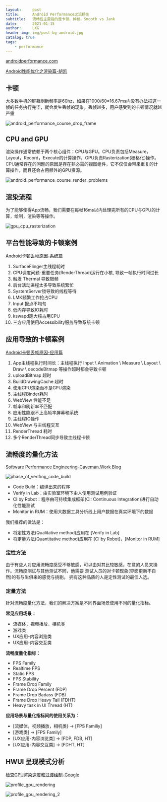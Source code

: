 ```yaml
---
layout:     post
title:      Android Performance之流畅性
subtitle:   流畅性主要指的是卡顿、掉帧，Smooth vs Jank
date:       2021-01-15
author:     LXG
header-img: img/post-bg-android.jpg
catalog: true
tags:
    - performance
---
```


[androidperformance.com](https://www.androidperformance.com/)

[Android性能优化之渲染篇-胡凯](http://hukai.me/android-performance-render/)

## 卡顿

大多数手机的屏幕刷新频率是60hz，如果在1000/60=16.67ms内没有办法把这一帧的任务执行完毕，就会发生丢帧的现象。丢帧越多，用户感受到的卡顿情况就越严重

![android_performance_course_drop_frame](/images/performance/android_performance_course_drop_frame.png)

## CPU and GPU

渲染操作通常依赖于两个核心组件：CPU与GPU。CPU负责包括Measure，Layout，Record，Execute的计算操作，GPU负责Rasterization(栅格化)操作。CPU通常存在的问题的原因是存在非必需的视图组件，它不仅仅会带来重复的计算操作，而且还会占用额外的GPU资源。

![android_performance_course_render_problems](/images/performance/android_performance_course_render_problems.jpg)

## 渲染流程

为了能够使得App流畅，我们需要在每帧16ms以内处理完所有的CPU与GPU的计算，绘制，渲染等等操作。

![gpu_cpu_rasterization](/images/performance/gpu_cpu_rasterization.png)

## 平台性能导致的卡顿案例

[Android卡顿丢帧原因-系统篇](https://www.androidperformance.com/2019/09/05/Android-Jank-Due-To-System/)

1. SurfaceFlinger主线程耗时
2. CPU调度问题-重要任务(RenderThread)运行在小核, 导致一帧执行时间过长
3. 触发 Thermal 导致限频
4. 后台活动进程太多导致系统繁忙
5. SystemServer锁导致的线程等待
6. LMK频繁工作抢占CPU
7. Input 报点不均匀
8. 低内存导致IO耗时
9. kswapd跑大核占用CPU
10. 三方应用使用Accessibility服务导致系统卡顿

## 应用导致的卡顿案例

[Android卡顿丢帧原因-应用篇](https://www.androidperformance.com/2019/09/05/Android-Jank-Due-To-App/)

1. App主线程执行时间长：主线程执行 Input \ Animation \ Measure \ Layout \ Draw \ decodeBitmap 等操作超时都会导致卡顿
2. uploadBitmap 超时
3. BuildDrawingCache 超时
4. 使用CPU渲染而不是GPU渲染
5. 主线程Binder耗时
6. WebView 性能不足
7. 帧率和刷新率不匹配
8. 应用性能跟不上高帧率屏幕和系统
9. 主线程IO操作
10. WebView 与主线程交互
11. RenderThread 耗时
12. 多个RenderThread同步导致主线程卡顿

## 流畅度的量化方法

[Software Performance Engineering-Caveman.Work Blog](http://www.caveman.work/)

![phase_of_verifing_code_build](/images/performance/phase_of_verifing_code_build.png)

* Code Build：编译出来的程序
* Verify in Lab：由实验室环境下由人使用测试用例验证
* CI by Robot：程序由可持续集成框架(CI: Continuous Integration)进行自动化性能测试
* Monitor in RUM：使用大数据工具分析线上用户数据在真实环境下的数据

我们推荐的做法是：

* 将定性方法(Qualitative method)应用在 [Verify in Lab]
* 将定量方法(Quantitative method)应用在 [CI by Robot]，[Monitor in RUM]

### 定性方法

由于有些人对应用流畅度感受不够敏感，可以由对其比较敏感，在意的人员来操作。流畅度测试与其他测试不同，他需要
测试人员的对卡顿现象(界面更新不自然)的有与生俱来的感觉与挑剔。 拥有这种品质的人是定性测试的最佳人选。

### 定量方法

针对流畅度量化方法，我们的解决方案是不同界面场景使用不同的量化指标。

**常见应用场景：**

* 流媒体，视频播放，相机类
* 游戏类
* UX应用-内容浏览类
* UX应用-内容交互类

**流畅度量化指标：**

* FPS Family
* Realtime FPS
* Static FPS
* FPS Stability
* Frame Drop Family
* Frame Drop Percent (FDP)
* Frame Drop Badass (FDB)
* Frame Drop Heavy Tail (FDHT)
* Heavy task in UI Thread (HT)


**应用场景与量化指标间的使用关系为：**

* [流媒体，视频播放，相机类} -> [FPS Familiy]
* [游戏类] -> [FPS Family]
* [UX应用-内容浏览类] -> [FDP, FDB, HT]
* [UX应用-内容交互类] -> [FDHT, HT]


## HWUI 呈现模式分析

[检查GPU渲染速度和过渡绘制-Google](https://developer.android.com/topic/performance/rendering/inspect-gpu-rendering?hl=zh-cn)

![profile_gpu_rendering](/images/performance/profile_gpu_rendering.png)

![profile_gpu_rendering_2](/images/performance/profile_gpu_rendering_2.png)








